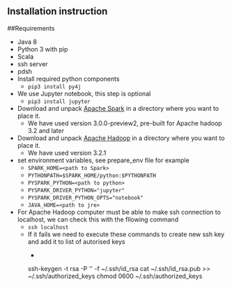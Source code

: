 Installation instruction
---
##Requirements
* Java 8
* Python 3 with pip
* Scala
* ssh server
* pdsh
* Install required python components
    * `pip3 install py4j`
* We use Jupyter notebook, this step is optional
    * `pip3 install jupyter`
* Download and unpack [Apache Spark](https://spark.apache.org/downloads.html) in a directory where you want to place it.
    * We have used version 3.0.0-preview2, pre-built for Apache hadoop 3.2 and later
* Download and unpack [Apache Hadoop](https://hadoop.apache.org/releases.html) in a directory where you want to place it.
    * We have used version 3.2.1
* set environment variables, see prepare_env file for example
    * `SPARK_HOME=<path to Spark>`
    * `PYTHONPATH=$SPARK_HOME/python:$PYTHONPATH`
    * `PYSPARK_PYTHON=<path to python>`
    * `PYSPARK_DRIVER_PYTHON="jupyter"`
    * `PYSPARK_DRIVER_PYTHON_OPTS="notebook"`
    * `JAVA_HOME=<path to jre>`
* For Apache Hadoop computer must be able to make ssh connection to localhost, we can check this with the fllowing command
    * `ssh localhost`
    * If it fails we need to execute these commands to create new ssh key and add it to list of autorised keys
        * ```bash
        ssh-keygen -t rsa -P '' -f ~/.ssh/id_rsa
        cat ~/.ssh/id_rsa.pub >> ~/.ssh/authorized_keys
        chmod 0600 ~/.ssh/authorized_keys
        ```
